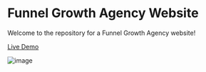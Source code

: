 # Funnel Growth Agency Website


Welcome to the repository for a Funnel Growth Agency website!


 [Live Demo](https://fnlagencylpage.vercel.app/)
 

 ![image](https://github.com/bellsofaba/fnlagencylpage/assets/95832028/4e6100be-6bfc-4c59-9a9e-2dd4d063386f)

